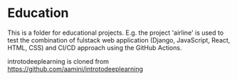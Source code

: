 # Education

This is a folder for educational projects. E.g. the project 'airline' is used to test the combination of fulstack web application (Django, JavaScript, React, HTML, CSS) and CI/CD approach using the GitHub Actions. 

introtodeeplearning is cloned from https://github.com/aamini/introtodeeplearning
